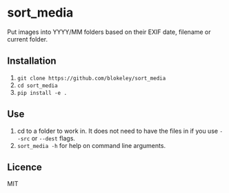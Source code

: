 # sort_media

Put images into YYYY/MM folders based on their EXIF date, filename or
current folder.

## Installation

1. `git clone https://github.com/blokeley/sort_media`
2. `cd sort_media`
3. `pip install -e .`

## Use

1. cd to a folder to work in. It does not need to have the files in if you
   use `--src` or `--dest` flags.
2. `sort_media -h` for help on command line arguments.

## Licence

MIT
